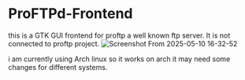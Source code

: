 # ProFTPd-Frontend
this is a GTK GUI frontend for proftp a well known ftp server. It is not connected to proftp project.
![Screenshot From 2025-05-10 16-32-52](https://github.com/user-attachments/assets/0852434d-d3bf-4b46-bc3c-ae1cbc8f8cb3)

i am currently using Arch linux so it works on arch it may need some changes for different systems.
